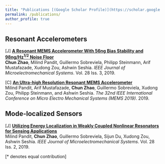 ```yaml
---
title: "Publications [(Google Scholar Profile)](https://scholar.google.co.uk/citations?user=foRPjLoAAAAJ&hl=en)"
permalink: /publications/
author_profile: true
---
```


## Resonant Accelerometers

[J] <b>[A Resonant MEMS Accelerometer With 56ng Bias Stability and 98ng/Hz<sup>1/2</sup> Noise Floor](https://czhao1987.github.io/publications/2019-06-resonantacc)</b> <br>
<b>Chun Zhao</b>, Milind Pandit, Guillermo Sobreviela, Philipp Steinmann, Arif Mustafazade, Xudong Zou, Ashwin Seshia.
<i>IEEE Journal of Microelectromechanical Systems</i>. 	Vol. 28 Iss. 3, 2019.

[C] <b>[An Ultra-high Resolution Resonant MEMS Accelerometer](https://czhao1987.github.io/publications/2019-01-resonantacchigh)</b> <br>
Milind Pandit, Arif Mustafazade, <b>Chun Zhao</b>, Guillermo Sobreviela, Xudong Zou, Philipp Steinmann, and Ashwin Seshia.
<i>The 32nd IEEE International Conference on Micro Electro Mechanical Systems (MEMS 2019)</i>. 2019.

## Mode-localized Sensors
[J] <b>[ Utilizing Energy Localization in Weakly Coupled Nonlinear Resonators for Sensing Applications ](https://czhao1987.github.io/publications/2019-04-nonlinearmd)</b> <br>
Milind Pandit, <b>Chun Zhao</b>, Guillermo Sobreviela, Sijun Du, Xudong Zou, Ashwin Seshia.
<i>IEEE Journal of Microelectromechanical Systems</i>. 	Vol. 28 Iss. 2, 2019.


<!-- <b>[Lipschitz Generative Adversarial Nets](http://lantaoyu.com/publications/LGAN)</b> <br>
Zhiming Zhou, Jiadong Liang, Yuxuan Song, <b>Lantao Yu</b>, Hongwei Wang, Weinan Zhang, Yong Yu, Zhihua Zhang. <i>The 36th International Conference on Machine Learning</i>. <b>ICML 2019</b>.

<b>[Variational Bottleneck  Domain Adaptation](http://lantaoyu.com/publications/VBDA)</b> <br>
Yuxuan Song, <b>Lantao Yu</b>, Zhangjie Cao, Zhiming Zhou, Jian Shen, Shuo Shao, Weinan Zhang, Yong Yu. <i>In submission to IJCAI 2019.</i>

<b>[Understanding the Effectiveness of Lipschitz-Continuity in Generative Adversarial Nets](http://lantaoyu.com/publications/GanGradient)</b> <br>
Zhiming Zhou, Yuxuan Song, <b>Lantao Yu</b>, Hongwei Wang, Zhihua Zhang, Weinan Zhang, Yong Yu.
<i>ArXiv 2018.</i>

<b>[SeqGAN: Sequence Generative Adversarial Nets with Policy Gradient](http://lantaoyu.com/publications/SeqGAN)</b> <br>
<b>Lantao Yu</b>, Weinan Zhang, Jun Wang, and Yong Yu.
<i>The 31st AAAI conference on Artificial Intelligence</i>. <b>AAAI 2017</b>.

<b>[IRGAN: A Minimax Game for Unifying Generative and Discriminative Information Retrieval Models](http://lantaoyu.com/publications/IRGAN)</b><br>
Jun Wang, <b>Lantao Yu</b>, Weinan Zhang, Yu Gong, Yinghui Xu, Benyou Wang, Peng Zhang and Dell Zhang.
<i>The 40th International ACM SIGIR Conference on Research and Development in Information Retrieval.</i> <b>SIGIR 2017</b>. <b> <span style="color:red">Best Paper Award Honorable Mention</span> </b>

<b>[A Dynamic Attention Deep Model for Article Recommendation by Learning Human Editors’ Demonstration](http://lantaoyu.com/publications/DADM)</b><br>
<b>Lantao Yu\*</b>, Xuejian Wang\*, Kan Ren, Guanyu Tao, Weinan Zhang, Yong Yu, Jun Wang.
<i>The 23rd SIGKDD Conference on Knowledge Discovery and Data Mining.</i> <b>KDD 2017</b>.

## Multi-Agent Systems & Computational Sustainability

<b>[Deep Reinforcement Learning for Green Security Games with Real-Time Information](http://lantaoyu.com/publications/RLSGAAAI19)</b><br>
Yufei Wang, Zheyuan Ryan Shi, <b>Lantao Yu</b>, Yi Wu, Rohit Singh, Lucas Joppa, Fei Fang.
<i>The Thirty-Third AAAI Conference on Artificial Intelligence.</i> <b>AAAI 2019</b>.

<b>[A Study of AI Population Dynamics with Million-agent Reinforcement Learning](http://lantaoyu.com/publications/MA)</b><br>
<b>Lantao Yu\*</b>, Yaodong Yang\*, Yiwei Bai\*, Jun Wang, Weinan Zhang, Ying Wen, Yong Yu. <i>The 17th International Conference on Autonomous Agents and Multi-Agent Systems.</i> <b>AAMAS 2018</b>.

<b>[Exploiting Real-World Data and Human Knowledge for Predicting Wildlife Poaching](http://lantaoyu.com/publications/COMPASS18)</b><br>
Swaminathan Gurumurthy, <b>Lantao Yu</b>, Chenyan Zhang, Yongchao Jin, Weiping Li, Xiaodong Zhang, Fei Fang. <i>ACM SIGCAS Conference on Computing and Sustainable Societies.</i> <b>COMPASS 2018</b>.

<b>[Deep Reinforcement Learning for Green Security Game with Online Information](http://lantaoyu.com/publications/RLSG)</b><br>
<b>Lantao Yu</b>, Yi Wu, Rohit Singh, Lucas Joppa and Fei Fang. <i>AAAI-18 Artificial Intelligence for Imperfect-Information Games Workshop.</i> -->

[\* denotes equal contribution]
